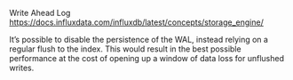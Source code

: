 Write Ahead Log
https://docs.influxdata.com/influxdb/latest/concepts/storage_engine/


It’s possible to disable the persistence of the WAL, instead relying on a regular flush to the index. This would result in the best possible performance at the cost of opening up a window of data loss for unflushed writes.
